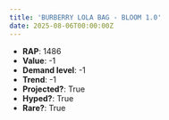 ```yaml
---
title: 'BURBERRY LOLA BAG - BLOOM 1.0'
date: 2025-08-06T00:00:00Z
---
```

- **RAP**: 1486
- **Value**: -1
- **Demand level**: -1
- **Trend**: -1
- **Projected?**: True
- **Hyped?**: True
- **Rare?**: True
